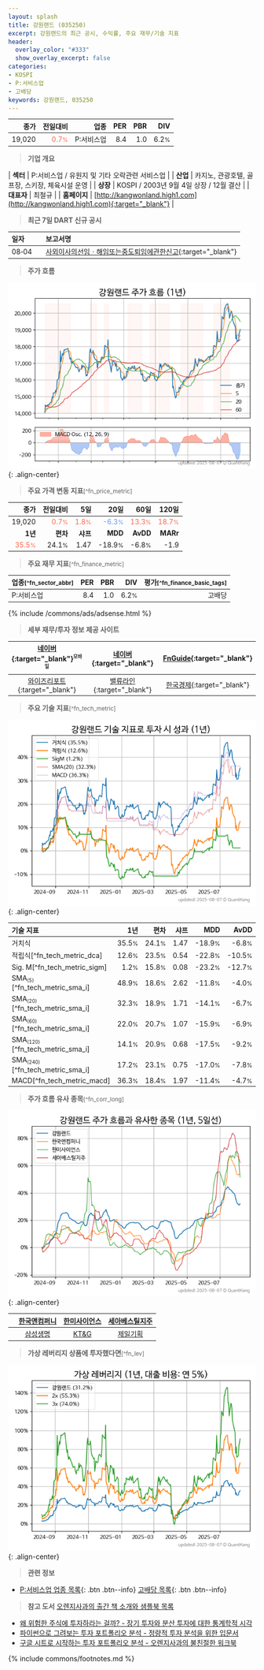 ```yaml
---
layout: splash
title: 강원랜드 (035250)
excerpt: 강원랜드의 최근 공시, 수익률, 주요 재무/기술 지표
header:
  overlay_color: "#333"
  show_overlay_excerpt: false
categories:
- KOSPI
- P:서비스업
- 고배당
keywords: 강원랜드, 035250
---
```


| **종가** | **전일대비** | **업종** | **PER** | **PBR** | **DIV** |
| -------: | -----------: | -------: | ------: | ------: | ------: |
| 19,020 | <span style="color: tomato">0.7<small>%</small></span> | P:서비스업 | 8.4 | 1.0 | 6.2<small>%</small> |

<!-- more -->


> **기업 개요**<a id="company"></a>

| <span style="white-space:nowrap;">**섹터**</span> | P:서비스업 / 유원지 및 기타 오락관련 서비스업 |
| <span style="white-space:nowrap;">**산업**</span> | 카지노, 관광호텔, 골프장, 스키장, 체육시설 운영 |
| <span style="white-space:nowrap;">**상장**</span> | KOSPI / 2003년 9월 4일 상장 / 12월 결산 |
| <span style="white-space:nowrap;">**대표자**</span> | 최철규 |
| <span style="white-space:nowrap;">**홈페이지**</span> | [http://kangwonland.high1.com](http://kangwonland.high1.com){:target="_blank"} |


> **최근 7일 DART 신규 공시**<a id="dart"></a>

| **일자** |      | **보고서명** |
| :------- | :--- | :----------- |
| 08&#x2011;04 | | [사외이사의선임ㆍ해임또는중도퇴임에관한신고](https://dart.fss.or.kr/dsaf001/main.do?rcpNo=20250804000192){:target="_blank"} |


> **주가 흐름**<a id="price"></a>

![035250](/stock/images/035250.png){: .align-center}


> **주요 가격 변동 지표**<small>[^fn_price_metric]</small>

| **종가** | **전일대비** | **5일** | **20일** | **60일** | **120일** |
| -------: | -----------: | ------: | -------: | -------: | --------: |
| 19,020 | <span style="color: tomato">0.7<small>%</small></span> | <span style="color: tomato">1.8<small>%</small></span> | <span style="color: cornflowerblue">-6.3<small>%</small></span> | <span style="color: tomato">13.3<small>%</small></span> | <span style="color: tomato">18.7<small>%</small></span> |
| **1년** | **편차** | **샤프** | **MDD** | **AvDD** | **MARr** |
| <span style="color: tomato">35.5<small>%</small></span> | 24.1<small>%</small> | 1.47 | -18.9<small>%</small> | -6.8<small>%</small> | -1.9 |


> **주요 재무 지표**<small>[^fn_finance_metric]</small>

| **업종**<small>[^fn_sector_abbr]</small> | **PER** | **PBR** | **DIV** | **평가**<small>[^fn_finance_basic_tags]</small> |
| :--------------------------------------- | ------: | ------: | ------: | ----------------------------------------------: |
| P:서비스업 | 8.4 | 1.0 | 6.2<small>%</small> | 고배당 |



{% include /commons/ads/adsense.html %}

> **세부 재무/투자 정보 제공 사이트**

| [네이버](https://m.stock.naver.com/domestic/stock/035250/finance/summary){:target="_blank"}<sup><small>모바일</small></sup> | [네이버](https://finance.naver.com/item/coinfo.naver?code=035250){:target="_blank"} | [FnGuide](https://comp.fnguide.com/SVO2/ASP/SVD_Invest.asp?gicode=A035250&MenuYn=Y){:target="_blank"} |
| :---: | :---: | :---: |
| [와이즈리포트](https://comp.wisereport.co.kr/company/c1040001.aspx?cmp_cd=035250){:target="_blank"} | [밸류라인](https://www.valueline.co.kr/finance/summary/035250){:target="_blank"} | [한국경제](https://markets.hankyung.com/stock/035250/financial-summary){:target="_blank"} |


> **주요 기술 지표**<small>[^fn_tech_metric]</small>


![035250](/stock/images/035250_tech.png){: .align-center}

| **기술 지표** | **1년** | **편차** | **샤프** | **MDD** | **AvDD** |
| :------------ | ------: | -----------: | -------: | ------: | -------: |
| 거치식 | 35.5<small>%</small> | 24.1<small>%</small> | 1.47 | -18.9<small>%</small> | -6.8<small>%</small> |
| 적립식[^fn_tech_metric_dca] | 12.6<small>%</small> | 23.5<small>%</small> | 0.54 | -22.8<small>%</small> | -10.5<small>%</small> |
| Sig. M[^fn_tech_metric_sigm] | 1.2<small>%</small> | 15.8<small>%</small> | 0.08 | -23.2<small>%</small> | -12.7<small>%</small> |
| SMA<small><sub>(5)</sub></small>[^fn_tech_metric_sma_i] | 48.9<small>%</small> | 18.6<small>%</small> | 2.62 | -11.8<small>%</small> | -4.0<small>%</small> |
| SMA<small><sub>(20)</sub></small>[^fn_tech_metric_sma_i] | 32.3<small>%</small> | 18.9<small>%</small> | 1.71 | -14.1<small>%</small> | -6.7<small>%</small> |
| SMA<small><sub>(60)</sub></small>[^fn_tech_metric_sma_i] | 22.0<small>%</small> | 20.7<small>%</small> | 1.07 | -15.9<small>%</small> | -6.9<small>%</small> |
| SMA<small><sub>(120)</sub></small>[^fn_tech_metric_sma_i] | 14.1<small>%</small> | 20.9<small>%</small> | 0.68 | -17.5<small>%</small> | -9.2<small>%</small> |
| SMA<small><sub>(240)</sub></small>[^fn_tech_metric_sma_i] | 17.2<small>%</small> | 23.1<small>%</small> | 0.75 | -17.0<small>%</small> | -7.8<small>%</small> |
| MACD[^fn_tech_metric_macd] | 36.3<small>%</small> | 18.4<small>%</small> | 1.97 | -11.4<small>%</small> | -4.7<small>%</small> |


> **주가 흐름 유사 종목**<a id="corr"></a><small>[^fn_corr_long]</small>

![035250](/stock/images/035250_corr.png){: .align-center}

|       | [한국앤컴퍼니](/000240/) | [한미사이언스](/008930/) | [세아베스틸지주](/001430/) |
| :---: | :------------------------------------: | :------------------------------------: | :------------------------------------: |
|       | [삼성생명](/032830/) | [KT&G](/033780/) | [제일기획](/030000/) |


> **가상 레버리지 상품에 투자했다면**<a id="2x"></a><small>[^fn_lev]</small>

![035250](/stock/images/035250_2x.png){: .align-center}


> **관련 정보**

- [P:서비스업 업종 목록](/stats/sector/kospi_업종_서비스업_종목/){: .btn .btn--info} [고배당 목록](/fn/fn_high_div/){: .btn .btn--info}

> **참고 도서** [오렌지사과의 출간 책 소개와 샘플북 목록](https://kongdori.tistory.com/691)

- [왜 위험한 주식에 투자하라는 걸까? - 장기 투자와 분산 투자에 대한 통계학적 시각](https://kongdori.tistory.com/421)
- [파이썬으로 그려보는 투자 포트폴리오 분석  - 정량적 투자 분석을 위한 입문서](https://kongdori.tistory.com/643)
- [구글 시트로 시작하는 투자 포트폴리오 분석 - 오렌지사과의 불친절한 워크북](https://kongdori.tistory.com/449)


{% include commons/footnotes.md %}